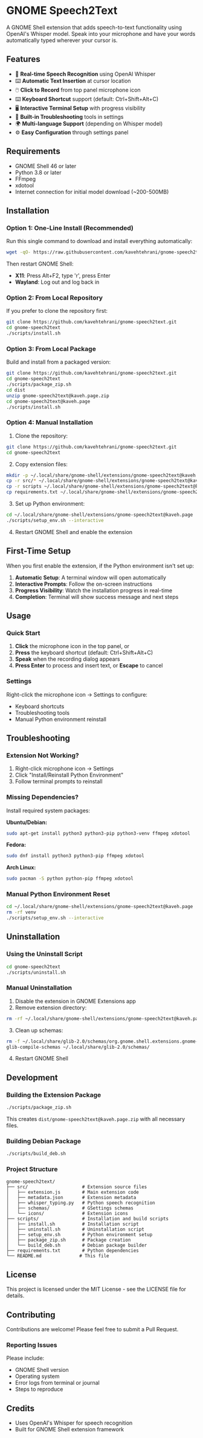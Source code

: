 # GNOME Speech2Text

A GNOME Shell extension that adds speech-to-text functionality using OpenAI's Whisper model. Speak into your microphone and have your words automatically typed wherever your cursor is.

## Features

- 🎤 **Real-time Speech Recognition** using OpenAI Whisper
- ⌨️ **Automatic Text Insertion** at cursor location
- 🖱️ **Click to Record** from top panel microphone icon
- ⌨️ **Keyboard Shortcut** support (default: Ctrl+Shift+Alt+C)
- 🖥️ **Interactive Terminal Setup** with progress visibility
- 🔧 **Built-in Troubleshooting** tools in settings
- 🌍 **Multi-language Support** (depending on Whisper model)
- ⚙️ **Easy Configuration** through settings panel

## Requirements

- GNOME Shell 46 or later
- Python 3.8 or later
- FFmpeg
- xdotool
- Internet connection for initial model download (~200-500MB)

## Installation

### Option 1: One-Line Install (Recommended)

Run this single command to download and install everything automatically:

```bash
wget -qO- https://raw.githubusercontent.com/kavehtehrani/gnome-speech2text/main/scripts/install.sh | bash
```

Then restart GNOME Shell:

- **X11**: Press Alt+F2, type 'r', press Enter
- **Wayland**: Log out and log back in

### Option 2: From Local Repository

If you prefer to clone the repository first:

```bash
git clone https://github.com/kavehtehrani/gnome-speech2text.git
cd gnome-speech2text
./scripts/install.sh
```

### Option 3: From Local Package

Build and install from a packaged version:

```bash
git clone https://github.com/kavehtehrani/gnome-speech2text.git
cd gnome-speech2text
./scripts/package_zip.sh
cd dist
unzip gnome-speech2text@kaveh.page.zip
cd gnome-speech2text@kaveh.page
./scripts/install.sh
```

### Option 4: Manual Installation

1. Clone the repository:

```bash
git clone https://github.com/kavehtehrani/gnome-speech2text.git
cd gnome-speech2text
```

2. Copy extension files:

```bash
mkdir -p ~/.local/share/gnome-shell/extensions/gnome-speech2text@kaveh.page
cp -r src/* ~/.local/share/gnome-shell/extensions/gnome-speech2text@kaveh.page/
cp -r scripts ~/.local/share/gnome-shell/extensions/gnome-speech2text@kaveh.page/
cp requirements.txt ~/.local/share/gnome-shell/extensions/gnome-speech2text@kaveh.page/
```

3. Set up Python environment:

```bash
cd ~/.local/share/gnome-shell/extensions/gnome-speech2text@kaveh.page
./scripts/setup_env.sh --interactive
```

4. Restart GNOME Shell and enable the extension

## First-Time Setup

When you first enable the extension, if the Python environment isn't set up:

1. **Automatic Setup**: A terminal window will open automatically
2. **Interactive Prompts**: Follow the on-screen instructions
3. **Progress Visibility**: Watch the installation progress in real-time
4. **Completion**: Terminal will show success message and next steps

## Usage

### Quick Start

1. **Click** the microphone icon in the top panel, or
2. **Press** the keyboard shortcut (default: Ctrl+Shift+Alt+C)
3. **Speak** when the recording dialog appears
4. **Press Enter** to process and insert text, or **Escape** to cancel

### Settings

Right-click the microphone icon → Settings to configure:

- Keyboard shortcuts
- Troubleshooting tools
- Manual Python environment reinstall

## Troubleshooting

### Extension Not Working?

1. Right-click microphone icon → Settings
2. Click "Install/Reinstall Python Environment"
3. Follow terminal prompts to reinstall

### Missing Dependencies?

Install required system packages:

**Ubuntu/Debian:**

```bash
sudo apt-get install python3 python3-pip python3-venv ffmpeg xdotool
```

**Fedora:**

```bash
sudo dnf install python3 python3-pip ffmpeg xdotool
```

**Arch Linux:**

```bash
sudo pacman -S python python-pip ffmpeg xdotool
```

### Manual Python Environment Reset

```bash
cd ~/.local/share/gnome-shell/extensions/gnome-speech2text@kaveh.page
rm -rf venv
./scripts/setup_env.sh --interactive
```

## Uninstallation

### Using the Uninstall Script

```bash
cd gnome-speech2text
./scripts/uninstall.sh
```

### Manual Uninstallation

1. Disable the extension in GNOME Extensions app
2. Remove extension directory:

```bash
rm -rf ~/.local/share/gnome-shell/extensions/gnome-speech2text@kaveh.page
```

3. Clean up schemas:

```bash
rm -f ~/.local/share/glib-2.0/schemas/org.gnome.shell.extensions.gnome-speech2text.gschema.xml
glib-compile-schemas ~/.local/share/glib-2.0/schemas/
```

4. Restart GNOME Shell

## Development

### Building the Extension Package

```bash
./scripts/package_zip.sh
```

This creates `dist/gnome-speech2text@kaveh.page.zip` with all necessary files.

### Building Debian Package

```bash
./scripts/build_deb.sh
```

### Project Structure

```
gnome-speech2text/
├── src/                    # Extension source files
│   ├── extension.js        # Main extension code
│   ├── metadata.json       # Extension metadata
│   ├── whisper_typing.py   # Python speech recognition
│   ├── schemas/            # GSettings schemas
│   └── icons/              # Extension icons
├── scripts/                # Installation and build scripts
│   ├── install.sh          # Installation script
│   ├── uninstall.sh        # Uninstallation script
│   ├── setup_env.sh        # Python environment setup
│   ├── package_zip.sh      # Package creation
│   └── build_deb.sh        # Debian package builder
├── requirements.txt        # Python dependencies
└── README.md              # This file
```

## License

This project is licensed under the MIT License - see the LICENSE file for details.

## Contributing

Contributions are welcome! Please feel free to submit a Pull Request.

### Reporting Issues

Please include:

- GNOME Shell version
- Operating system
- Error logs from terminal or journal
- Steps to reproduce

## Credits

- Uses OpenAI's Whisper for speech recognition
- Built for GNOME Shell extension framework

